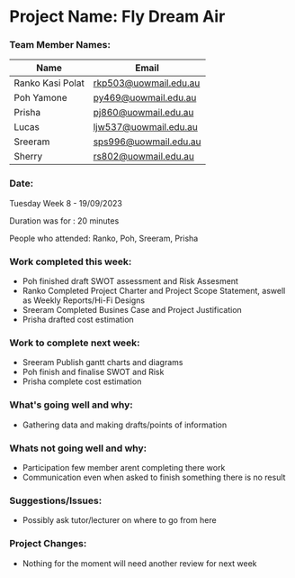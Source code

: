 # Project Name: Fly Dream Air

### Team Member Names:
|     Name      |     Email     | 
| ------------- | ------------- |
| Ranko Kasi Polat  |rkp503@uowmail.edu.au  |
| Poh Yamone        | py469@uowmail.edu.au  |
| Prisha            | pj860@uowmail.edu.au|
| Lucas             | ljw537@uowmail.edu.au|
| Sreeram           | sps996@uowmail.edu.au  |
| Sherry            | rs802@uowmail.edu.au |

### Date: 

Tuesday Week 8  - 19/09/2023

Duration was for : 20 minutes

People who attended: Ranko, Poh, Sreeram, Prisha

### Work completed this week:

- Poh finished draft SWOT assessment and Risk Assesment
- Ranko Completed Project Charter and Project Scope Statement, aswell as Weekly Reports/Hi-Fi Designs
- Sreeram Completed Busines Case and Project Justification
- Prisha drafted cost estimation

### Work to complete next week:

- Sreeram Publish gantt charts and diagrams
- Poh finish and finalise SWOT and Risk
- Prisha complete cost estimation

### What's going well and why:

- Gathering data and making drafts/points of information


### Whats not going well and why:

- Participation few member arent completing there work
- Communication even when asked to finish something there is no result

### Suggestions/Issues:

- Possibly ask tutor/lecturer on where to go from here

### Project Changes:

- Nothing for the moment will need another review for next week



